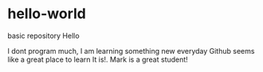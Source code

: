 # hello-world
basic repository
Hello

I dont program much, I am learning something new everyday
Github seems like a great place to learn
It is!. Mark is a great student!

